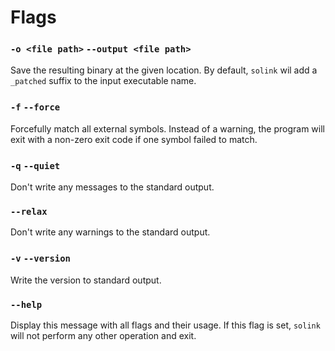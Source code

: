 # Flags

### `-o <file path>` `--output <file path>`
Save the resulting binary at the given location.
By default, `solink` wil add a `_patched` suffix to the input executable name.

### `-f` `--force`
Forcefully match all external symbols.
Instead of a warning, the program will exit with a non-zero exit code if one
symbol failed to match.

### `-q` `--quiet`
Don't write any messages to the standard output.

### `--relax`
Don't write any warnings to the standard output.

### `-v` `--version`
Write the version to standard output.

### `--help`
Display this message with all flags and their usage.
If this flag is set, `solink` will not perform any other operation and exit.
